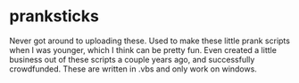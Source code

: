 # pranksticks
Never got around to uploading these. Used to make these little prank scripts when I was younger, which I think can be pretty fun. Even created a little business out of these scripts a couple years ago, and successfully crowdfunded. These are written in .vbs and only work on windows.
